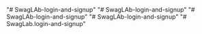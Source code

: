 "# SwagLAb-login-and-signup" 
"# SwagLAb-login-and-signup" 
"# SwagLAb-login-and-signup" 
"# SwagLAb-login-and-signup" 
"# SwagLab.login-and-signup" 
